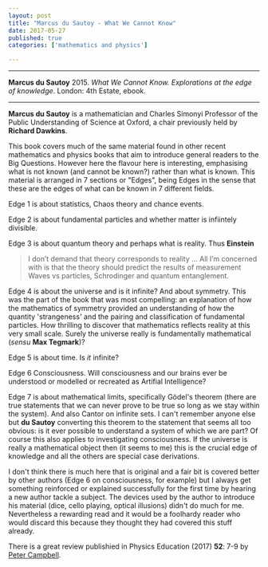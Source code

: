 ```yaml
---
layout: post
title: "Marcus du Sautoy - What We Cannot Know"
date: 2017-05-27
published: true
categories: ['mathematics and physics']

---
```



***
<b>Marcus du Sautoy</b> 2015. _What We Cannot Know. Explorations at the edge of knowledge_. London: 4th Estate, ebook.

***

**Marcus du Sautoy** is a mathematician and Charles Simonyi Professor of the Public Understanding of Science at Oxford, a chair previously held by **Richard Dawkins**.

This book covers much of the same material found in other recent mathematics and physics books that aim to introduce general readers to the Big Questions.  However here the flavour here is interesting, emphasising what is not known (and cannot be known?) rather than what is known.  This material is arranged in 7 sections or "Edges", being Edges in the sense that these are the edges of what can be known in 7 different fields.

Edge 1 is about statistics, Chaos theory and chance events.  

Edge 2 is about fundamental particles and whether matter is infiintely divisible.  

Edge 3 is about quantum theory and perhaps what is reality.  Thus **Einstein**
> I don’t demand that theory corresponds to reality ... All I’m concerned with is that the theory should predict the results of measurement  
Waves vs particles, Schrodinger and quantum entanglement. 

Edge 4 is about the universe and is it infinite?  And about symmetry.  This was the part of the book that was most compelling: an explanation of how the mathematics of symmetry provided an understanding of how the quantity 'strangeness' and the pairing and classification of fundamental particles.  How  thrilling to discover that mathematics reflects reality at this very small scale. Surely the universe really is fundamentally mathematical (_sensu_ **Max Tegmark**)?

Edge 5 is about time.  Is _it_ infinite?

Edge 6 Consciousness.  Will consciousness and our brains ever be understood or modelled or recreated as Artifial Intelligence?

Edge 7 is about mathematical limits, specifically Gödel's theorem (there are true statements that we can never prove to be true so long as we stay within the system).  And also Cantor on infinite sets.  I can't remember anyone else but **du Sautoy** converting this theorem to the statement that seems all too obvious: is it ever possible to understand a system of which we are part?  Of course this also applies to investigating consciousness.  If the universe is really a mathematical object then (it seems to me) this is the crucial edge of knowledge and all the others are special case derivations.  

I don't think there is much here that is original and a fair bit is covered better by other authors (Edge 6 on consciousness, for example) but I always get something reinforced or explained successfully for the first time by hearing a new author tackle a subject.  The devices used by the author to introduce his material (dice, cello playing, optical illusions) didn't do much for me.  Nevertheless a rewarding read and it would be a foolhardy reader who would discard this because they thought they had covered this stuff already.

There is a great review publishied in Physics Education (2017) **52**: 7-9 by [Peter Campbell](http://iopscience.iop.org/article/10.1088/1361-6552/aa65b6/pdf). 


